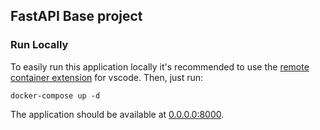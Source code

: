 ## FastAPI Base project

### Run Locally
To easily run this application locally it's recommended to use the [remote container extension](https://marketplace.visualstudio.com/items?itemName=ms-vscode-remote.remote-containers) for vscode. Then, just run:
```shell
docker-compose up -d
```
The application should be available at [0.0.0.0:8000](http://0.0.0.0:8000).
